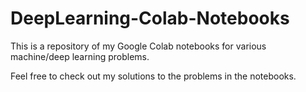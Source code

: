 # DeepLearning-Colab-Notebooks
This is a repository of my Google Colab notebooks for various machine/deep learning problems. 

Feel free to check out my solutions to the problems in the notebooks.
